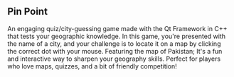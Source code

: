 ## Pin Point

An engaging quiz/city-guessing game made with the Qt Framework in C++ that tests your geographic knowledge. In this game, you're presented with the name of a city, and your challenge is to locate it on a map by clicking the correct dot with your mouse. Featuring the map of Pakistan; It's a fun and interactive way to sharpen your geography skills. Perfect for players who love maps, quizzes, and a bit of friendly competition!

